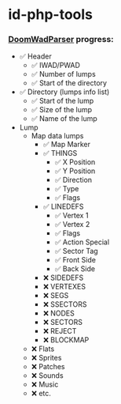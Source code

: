 # id-php-tools

### [DoomWadParser](DoomWadParser.php) progress:

- ✅ Header
  - ✅ IWAD/PWAD
  - ✅ Number of lumps
  - ✅ Start of the directory
- ✅ Directory (lumps info list)
  - ✅ Start of the lump
  - ✅ Size of the lump
  - ✅ Name of the lump
- Lump
  - Map data lumps
    - ✅ Map Marker
    - ✅ THINGS
      - ✅ X Position 
      - ✅ Y Position 
      - ✅ Direction 
      - ✅ Type 
      - ✅ Flags
    - ✅ LINEDEFS
      - ✅ Vertex 1
      - ✅ Vertex 2
      - ✅ Flags
      - ✅ Action Special
      - ✅ Sector Tag
      - ✅ Front Side
      - ✅ Back Side
    - ❌ SIDEDEFS
    - ❌ VERTEXES
    - ❌ SEGS
    - ❌ SSECTORS
    - ❌ NODES
    - ❌ SECTORS
    - ❌ REJECT
    - ❌ BLOCKMAP
  - ❌ Flats
  - ❌ Sprites
  - ❌ Patches
  - ❌ Sounds
  - ❌ Music
  - ❌ etc.

